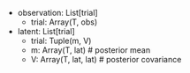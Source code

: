 - observation: List[trial]
    - trial: Array(T, obs)
- latent: List[trial]
    - trial: Tuple(m, V)
    - m: Array(T, lat)  # posterior mean
    - V: Array(T, lat, lat)  # posterior covariance
